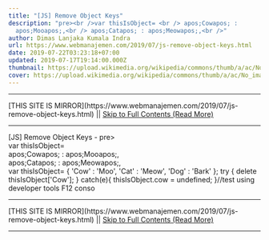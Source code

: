 ```yaml
---
title: "[JS] Remove Object Keys"
description: "pre><br />var thisIsObject= <br /> apos;Cowapos; :
  apos;Mooapos;,<br /> apos;Catapos; : apos;Meowapos;,<br />"
author: Dimas Lanjaka Kumala Indra
url: https://www.webmanajemen.com/2019/07/js-remove-object-keys.html
date: 2019-07-22T03:23:18+07:00
updated: 2019-07-17T19:14:00.000Z
thumbnail: https://upload.wikimedia.org/wikipedia/commons/thumb/a/ac/No_image_available.svg/2048px-No_image_available.svg.png
cover: https://upload.wikimedia.org/wikipedia/commons/thumb/a/ac/No_image_available.svg/2048px-No_image_available.svg.png
---
```


<hr/> [THIS SITE IS MIRROR](https://www.webmanajemen.com/2019/07/js-remove-object-keys.html) || <a href="https://www.webmanajemen.com/2019/07/js-remove-object-keys.html" rel="follow" class="button" id="read-more">Skip to Full Contents (Read More)</a> <hr/> [JS] Remove Object Keys - pre><br />var thisIsObject= <br /> apos;Cowapos; : apos;Mooapos;,<br /> apos;Catapos; : apos;Meowapos;,<br /> var thisIsObject= {
    'Cow' : 'Moo',
    'Cat' : 'Meow',
    'Dog' : 'Bark'
};
try {
  delete thisIsObject['Cow'];
} catch(e){
  thisIsObject.cow = undefined;
}//test using developer tools F12
conso <hr/> [THIS SITE IS MIRROR](https://www.webmanajemen.com/2019/07/js-remove-object-keys.html) || <a href="https://www.webmanajemen.com/2019/07/js-remove-object-keys.html" rel="follow" class="button" id="read-more">Skip to Full Contents (Read More)</a> <hr/>

<script>
    if (location.host.includes('dimaslanjaka12')) {
      location.replace('https://www.webmanajemen.com/2019/07/js-remove-object-keys.html');
    }
  </script>